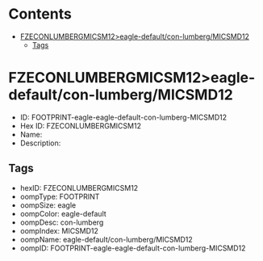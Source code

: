 



Contents
========

* [FZECONLUMBERGMICSM12>eagle-default/con-lumberg/MICSMD12](#fzeconlumbergmicsm12eagle-defaultcon-lumbergmicsmd12)
	* [Tags](#tags)

# FZECONLUMBERGMICSM12>eagle-default/con-lumberg/MICSMD12

- ID: FOOTPRINT-eagle-eagle-default-con-lumberg-MICSMD12
- Hex ID: FZECONLUMBERGMICSM12
- Name: 
- Description: 

## Tags

- hexID: FZECONLUMBERGMICSM12
- oompType: FOOTPRINT
- oompSize: eagle
- oompColor: eagle-default
- oompDesc: con-lumberg
- oompIndex: MICSMD12
- oompName: eagle-default/con-lumberg/MICSMD12
- oompID: FOOTPRINT-eagle-eagle-default-con-lumberg-MICSMD12
